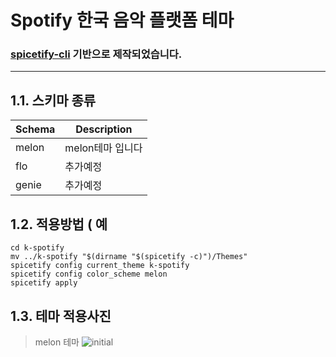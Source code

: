Spotify 한국 음악 플랫폼 테마 
========================
### [spicetify-cli](https://github.com/khanhas/spicetify-cli) 기반으로 제작되었습니다.
---

1.1. 스키마 종류
---------------
|Schema|Description
|------|---|
|melon|melon테마 입니다
|flo|추가예정
|genie|추가예정

1.2. 적용방법 ( 예
------------
```shell
cd k-spotify
mv ../k-spotify "$(dirname "$(spicetify -c)")/Themes"
spicetify config current_theme k-spotify
spicetify config color_scheme melon
spicetify apply
```
1.3. 테마 적용사진
---
> melon 테마
![initial](https://media.discordapp.net/attachments/710270749847322716/806337221723947018/unknown.png?width=924&height=489)


